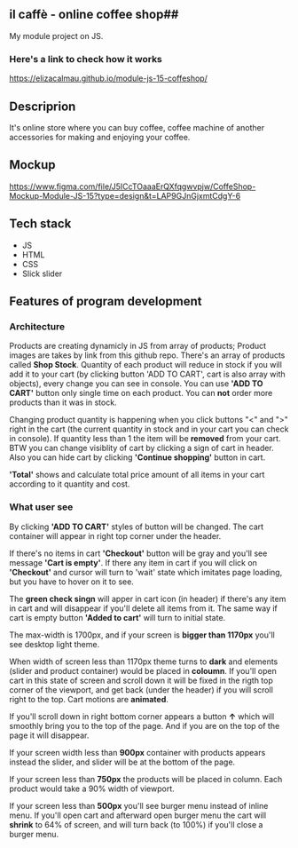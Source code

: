## il caffè - online coffee shop##
My module project on JS. 

### Here's a link to check how it works ###
https://elizacalmau.github.io/module-js-15-coffeshop/


## Descriprion ##
It's online store where you can buy coffee, coffee machine of another accessories for making and enjoying your coffee.

## Mockup ##
https://www.figma.com/file/J5ICcTOaaaErQXfqgwvpjw/CoffeShop-Mockup-Module-JS-15?type=design&t=LAP9GJnGjxmtCdgY-6

## Tech stack ##
- JS
- HTML
- CSS
- Slick slider 



## Features of program development ##

### Architecture ###
Products are creating dynamicly in JS from array of products; Product images are takes by link from this github repo.
There's an array of products called **Shop Stock**. Quantity of each product will reduce in stock if you will add it to your cart (by clicking button 'ADD TO CART', cart is also array with objects), every change you can see in console. You can use **'ADD TO CART'** button only single time on each product.
You can **not** order more products than it was in stock. 

Changing product quantity is happening when you click buttons "<" and ">" right in the cart (the current quantity in stock and in your cart you can check in console). If quantity less than 1 the item will be **removed** from your cart.
BTW you can change visiblity of cart by clicking a sign of cart in header. Also you can hide cart by clicking **'Continue shopping'** button in cart.

**'Total'** shows and calculate total price amount of all items in your cart according to it quantity and cost.

### What user see ###
By clicking **'ADD TO CART'** styles of button will be changed. The cart container will appear in right top corner under the header.

If there's no items in cart **'Checkout'** button will be gray and you'll see message **'Сart is empty'**. If there any item in cart if you will click on **'Checkout'** and cursor will turn to 'wait' state which imitates page loading, but you have to hover on it to see.

The **green check singn** will apper in cart icon (in header) if there's any item in cart and will disappear if you'll delete all items from it.
The same way if cart is empty button **'Added to cart'** will turn to initial state.

The max-width is 1700px, and if your screen is **bigger than 1170px** you'll see desktop light theme.

When width of screen less than 1170px theme turns to **dark** and elements (slider and product container) would be placed in **coloumn**.
If you'll open cart in this state of screen and scroll down it will be fixed in the rigth top corner of the viewport, and get back (under the header) if you will scroll right to the top. Cart motions are **animated**.

If you'll scroll down in right bottom corner appears a button **↑** which will smoothly bring you to the top of the page. And if you are on the top of the page it will disappear.

If your screen width less than **900px** container with products appears instead the slider, and slider will be at the bottom of the page. 

If your screen less than **750px** the products will be placed in column. Each product would take a 90% width of viewport.

If your screen less than **500px** you'll see burger menu instead of inline menu. If you'll open cart and afterward open burger menu the cart will **shrink** to 64% of screen, and will turn back (to 100%) if you'll close a burger menu.

